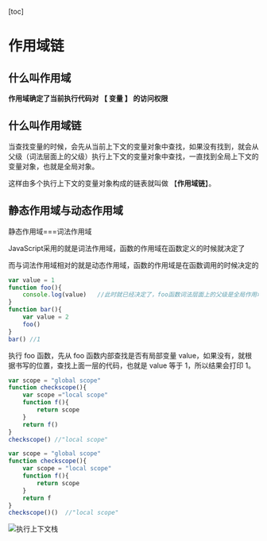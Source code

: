 [toc]

# 作用域链

## 什么叫作用域 ##

**作用域确定了当前执行代码对 【 变量 】 的访问权限**

## 什么叫作用域链

当查找变量的时候，会先从当前上下文的变量对象中查找，如果没有找到，就会从父级（词法层面上的父级）执行上下文的变量对象中查找，一直找到全局上下文的变量对象，也就是全局对象。

这样由多个执行上下文的变量对象构成的链表就叫做 【**作用域链**】。

## 静态作用域与动态作用域

静态作用域===词法作用域 

JavaScript采用的就是词法作用域，函数的作用域在函数定义的时候就决定了

而与词法作用域相对的就是动态作用域，函数的作用域是在函数调用的时候决定的

```js
var value = 1
function foo(){
    console.log(value)   //此时就已经决定了，foo函数词法层面上的父级是全局作用域
}
function bar(){
    var value = 2
    foo()
}
bar() //1
```

执行 foo 函数，先从 foo 函数内部查找是否有局部变量 value，如果没有，就根据书写的位置，查找上面一层的代码，也就是 value 等于 1，所以结果会打印 1。

```js
var scope = "global scope"
function checkscope(){
    var scope ="local scope"
    function f(){
        return scope
    }
    return f()
}
checkscope() //"local scope"
```

```js
var scope = "global scope"
function checkscope(){
    var scope = "local scope"
    function f(){
        return scope
    }
    return f
}
checkscope()()  //"local scope"
```

![执行上下文栈](D:\Documents\xmind\执行上下文栈.png)